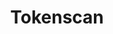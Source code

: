 ---
title: Tokenscan
description: Former Counterparty block explorer.
link: 'https://tokenscan.io'
logo: tokenscan.png
type: general
isForking: true
---
